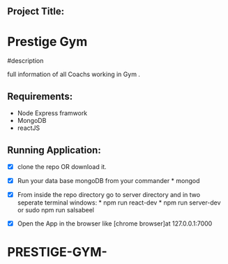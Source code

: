 ## Project Title:

# Prestige Gym 


#description 

full information of all Coachs working in Gym . 

## Requirements:

- Node 
  Express framwork
- MongoDB
- reactJS

## Running Application:

- [x] clone the repo OR download it.
- [x] Run your data base mongoDB from your commander \* mongod
- [x] From inside the repo directory go to server directory and in two seperate terminal windows: \* npm run react-dev 
\* npm run server-dev
or sudo npm run salsabeel

- [x] Open the App in the browser like [chrome browser]at 127.0.0.1:7000
# PRESTIGE-GYM-
